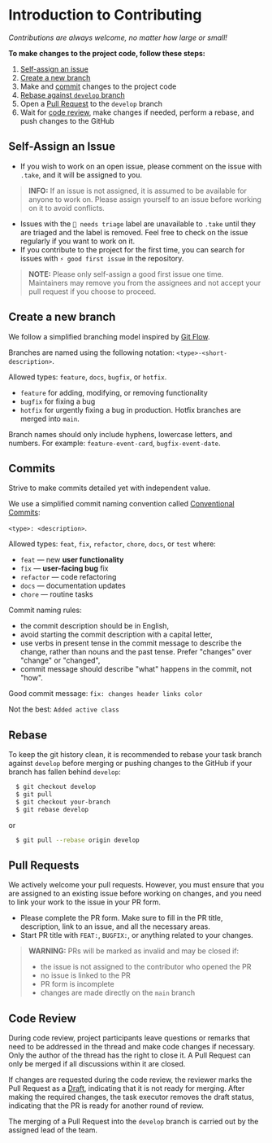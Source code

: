 # Introduction to Contributing
*Contributions are always welcome, no matter how large or small!*

**To make changes to the project code, follow these steps:**

1. [Self-assign an issue](#self-assign-an-issue)
2. [Create a new branch](#create-a-new-branch)
3. Make and [commit](#commits) changes to the project code
4. [Rebase against `develop` branch](#rebase)
5. Open a [Pull Request](#pull-requests) to the `develop` branch
6. Wait for [code review](#code-review), make changes if needed, perform a rebase, and push changes to the GitHub

## Self-Assign an Issue

- If you wish to work on an open issue, please comment on the issue with `.take`, and it will be assigned to you.
> **INFO:** If an issue is not assigned, it is assumed to be available for anyone to work on. Please assign yourself to an issue before working on it to avoid conflicts.
- Issues with the `👀 needs triage` label are unavailable to `.take` until they are triaged and the label is removed. Feel free to check on the issue regularly if you want to work on it.
- If you contribute to the project for the first time, you can search for issues with `⚡ good first issue` in the repository.
> **NOTE:** Please only self-assign a good first issue one time. Maintainers may remove you from the assignees and not accept your pull request if you choose to proceed.

## Create a new branch

We follow a simplified branching model inspired by [Git Flow](https://nvie.com/posts/a-successful-git-branching-model/).

Branches are named using the following notation:
```<type>-<short-description>```.

Allowed types: `feature`, `docs`, `bugfix`, or `hotfix`.

* `feature` for adding, modifying, or removing functionality
* `bugfix` for fixing a bug
* `hotfix` for urgently fixing a bug in production. Hotfix branches are merged into `main`.

Branch names should only include hyphens, lowercase letters, and numbers. For example: `feature-event-card`, `bugfix-event-date`.

## Commits

Strive to make commits detailed yet with independent value.

We use a simplified commit naming convention called [Conventional Commits](https://www.conventionalcommits.org):

```<type>: <description>```.

Allowed types: `feat`, `fix`, `refactor`, `chore`, `docs`, or `test` where:

* `feat` — new **user functionality**
* `fix` — **user-facing bug** fix
* `refactor` — code refactoring
* `docs` — documentation updates
* `chore` — routine tasks

Commit naming rules:
* the commit description should be in English,
* avoid starting the commit description with a capital letter,
* use verbs in present tense in the commit message to describe the change, rather than nouns and the past tense. Prefer "changes" over "change" or "changed",
* commit message should describe "what" happens in the commit, not "how".

Good commit message: `fix: changes header links color`

Not the best: `Added active class`

## Rebase

To keep the git history clean, it is recommended to rebase your task branch against `develop` before merging or pushing changes to the GitHub if your branch has fallen behind `develop`:

```bash
  $ git checkout develop
  $ git pull
  $ git checkout your-branch
  $ git rebase develop
```

or
```bash
  $ git pull --rebase origin develop
```

## Pull Requests

We actively welcome your pull requests. However, you must ensure that you are assigned to an existing issue before working on changes, and you need to link your work to the issue in your PR form.

* Please complete the PR form. Make sure to fill in the PR title, description, link to an issue, and all the necessary areas.
* Start PR title with `FEAT:`, `BUGFIX:`, or anything related to your changes.

> **WARNING:** PRs will be marked as invalid and may be closed if:
> - the issue is not assigned to the contributor who opened the PR
> - no issue is linked to the PR
> - PR form is incomplete
> - changes are made directly on the `main` branch

## Code Review

During code review, project participants leave questions or remarks that need to be addressed in the thread and make code changes if necessary. Only the author of the thread has the right to close it. A Pull Request can only be merged if all discussions within it are closed.

If changes are requested during the code review, the reviewer marks the Pull Request as a [Draft](https://docs.github.com/en/pull-requests/collaborating-with-pull-requests/proposing-changes-to-your-work-with-pull-requests/about-pull-requests#draft-pull-requests), indicating that it is not ready for merging. After making the required changes, the task executor removes the draft status, indicating that the PR is ready for another round of review.

The merging of a Pull Request into the `develop` branch is carried out by the assigned lead of the team.